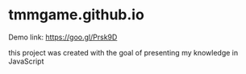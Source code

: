 # tmmgame.github.io
Demo link: https://goo.gl/Prsk9D


this project was created with the goal of presenting my knowledge in JavaScript
